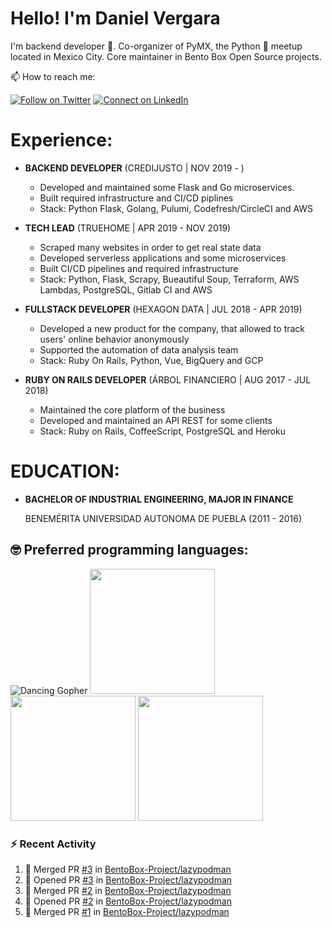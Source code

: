 # Hello! I'm Daniel Vergara

I'm backend developer :robot:. Co-organizer of PyMX, the Python :snake: meetup located in Mexico City. Core maintainer in Bento Box Open Source projects.

📫 How to reach me:

[![Follow on Twitter](https://img.shields.io/badge/--twitter?label=Twitter&logo=Twitter&style=social)](https://twitter.com/__danvergara__) [![Connect on LinkedIn](https://img.shields.io/badge/--linkedin?label=LinkedIn&logo=LinkedIn&style=social)](https://www.linkedin.com/in/daniel-omar-vergara-pérez-2b5471159)

# Experience:

* **BACKEND DEVELOPER**
    (CREDIJUSTO | NOV 2019 - )
    * Developed and maintained some Flask and Go microservices.
    * Built required infrastructure and CI/CD piplines
    * Stack: Python Flask, Golang, Pulumi, Codefresh/CircleCI and AWS

* **TECH LEAD**
    (TRUEHOME | APR 2019 - NOV 2019)
    * Scraped many websites in order to get real state data
    * Developed serverless applications and some microservices
    * Built CI/CD pipelines and required infrastructure
    * Stack: Python, Flask, Scrapy, Bueautiful Soup, Terraform, AWS Lambdas, PostgreSQL, Gitlab CI and AWS

* **FULLSTACK DEVELOPER**
    (HEXAGON DATA | JUL 2018 - APR 2019)
    * Developed a new product for the company, that allowed to track users' online behavior anonymously
    * Supported the automation of data analysis team
    * Stack: Ruby On Rails, Python, Vue, BigQuery and GCP

* **RUBY ON RAILS DEVELOPER**
    (ÁRBOL FINANCIERO | AUG 2017 - JUL 2018)
    * Maintained the core platform of the business
    * Developed and maintained an API REST for some clients
    * Stack: Ruby on Rails, CoffeeScript, PostgreSQL and Heroku

# EDUCATION:

* **BACHELOR OF INDUSTRIAL ENGINEERING, MAJOR IN FINANCE**

  BENEMÉRITA UNIVERSIDAD AUTONOMA DE PUEBLA (2011 - 2016)

## :nerd_face: Preferred programming languages:

![Dancing Gopher](http://static.velvetcache.org/pages/2018/06/13/party-gopher/dancing-gopher.gif)
<img src="https://media.giphy.com/media/KAq5w47R9rmTuvWOWa/giphy.gif" width="200" height="200"/>
<img src="https://upload.wikimedia.org/wikipedia/commons/7/73/Ruby_logo.svg" width="200" height="200"/>
<img src="https://upload.wikimedia.org/wikipedia/commons/6/6a/JavaScript-logo.png" width="200" height="200">

### :zap: Recent Activity

<!--START_SECTION:activity-->
1. 🎉 Merged PR [#3](https://github.com//BentoBox-Project/lazypodman/pull/3) in [BentoBox-Project/lazypodman](https://github.com//BentoBox-Project/lazypodman)
2. 💪 Opened PR [#3](https://github.com//BentoBox-Project/lazypodman/pull/3) in [BentoBox-Project/lazypodman](https://github.com//BentoBox-Project/lazypodman)
3. 🎉 Merged PR [#2](https://github.com//BentoBox-Project/lazypodman/pull/2) in [BentoBox-Project/lazypodman](https://github.com//BentoBox-Project/lazypodman)
4. 💪 Opened PR [#2](https://github.com//BentoBox-Project/lazypodman/pull/2) in [BentoBox-Project/lazypodman](https://github.com//BentoBox-Project/lazypodman)
5. 🎉 Merged PR [#1](https://github.com//BentoBox-Project/lazypodman/pull/1) in [BentoBox-Project/lazypodman](https://github.com//BentoBox-Project/lazypodman)
<!--END_SECTION:activity-->
